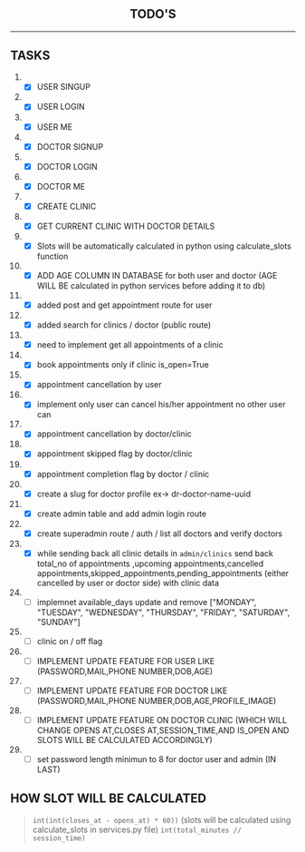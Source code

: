 #

<h2 align='center'>TODO'S</h2>
<hr>

## TASKS

1. - [X] USER SINGUP
1. - [X] USER LOGIN
1. - [X] USER ME
1. - [X] DOCTOR SIGNUP
1. - [X] DOCTOR LOGIN
1. - [X] DOCTOR ME
1. - [X] CREATE CLINIC
1. - [X] GET CURRENT CLINIC WITH DOCTOR DETAILS
1. - [x] Slots will be automatically calculated in python using calculate_slots function
1. - [x] ADD AGE COLUMN IN DATABASE for both user and doctor (AGE WILL BE calculated in python services before adding it to db)
1. - [x] added post and get appointment route for user
1. - [x] added search for clinics / doctor (public route)
1. - [x] need to implement get all appointments of a clinic
1. - [x] book appointments only if clinic is_open=True
1. - [x] appointment cancellation by user
1. - [x] implement only user can cancel his/her appointment no other user can
1. - [x] appointment cancellation by doctor/clinic
1. - [x] appointment skipped flag by doctor/clinic
1. - [x] appointment completion  flag by doctor / clinic
1. - [x] create a slug for doctor profile ex-> dr-doctor-name-uuid
1. - [x] create admin table and add admin login route
1. - [x] create superadmin route / auth / list all doctors and verify doctors
1. - [x] while sending back all clinic details in `admin/clinics` send back total_no of appointments ,upcoming appointments,cancelled appointments,skipped_appointments,pending_appointments (either cancelled by user or doctor side) with clinic data
1. - [ ] implemnet available_days update and remove ["MONDAY", "TUESDAY", "WEDNESDAY", "THURSDAY", "FRIDAY", "SATURDAY", "SUNDAY"]
1. - [ ] clinic on / off flag
1. - [ ] IMPLEMENT UPDATE FEATURE FOR USER LIKE (PASSWORD,MAIL,PHONE NUMBER,DOB,AGE)
1. - [ ] IMPLEMENT UPDATE FEATURE FOR DOCTOR LIKE (PASSWORD,MAIL,PHONE NUMBER,DOB,AGE,PROFILE_IMAGE)
1. - [ ] IMPLEMENT UPDATE FEATURE ON DOCTOR CLINIC (WHICH WILL CHANGE OPENS AT,CLOSES AT,SESSION_TIME,AND IS_OPEN AND SLOTS WILL BE CALCULATED ACCORDINGLY)
1. - [ ] set password length minimun to 8 for doctor user and admin (IN LAST)

## HOW SLOT WILL BE CALCULATED

> `int(int(closes_at - opens_at) * 60))` (slots will be calculated using calculate_slots in services.py file)
> `int(total_minutes // session_time)`
